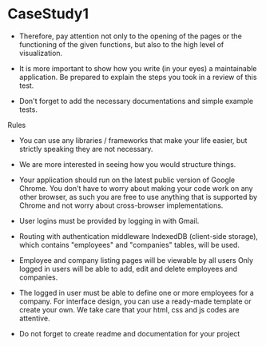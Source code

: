 # CaseStudy1

- Therefore, pay attention not only to the opening of the pages or the functioning of the given functions, 
but also to the high level of visualization.

- It is more important to show how you write (in your eyes) a maintainable application. Be prepared to 
explain the steps you took in a review of this test.

- Don't forget to add the necessary documentations and simple example tests.

Rules
- You can use any libraries / frameworks that make your life easier, but strictly speaking they are not
necessary. 
- We are more interested in seeing how you would structure things.

- Your application should run on the latest public version of Google Chrome. You don't have to worry
about making your code work on any other browser, as such you are free to use anything that is
supported by Chrome and not worry about cross-browser implementations.


- User logins must be provided by logging in with Gmail.
- Routing with authentication middleware IndexedDB (client-side storage), which contains "employees" and "companies" tables, will be
used.
- Employee and company listing pages will be viewable by all users Only logged in users will be able to add, edit and delete employees and companies.
- The logged in user must be able to define one or more employees for a company.
For interface design, you can use a ready-made template or create your own. We take care that
your html, css and js codes are attentive.

- Do not forget to create readme and documentation for your project